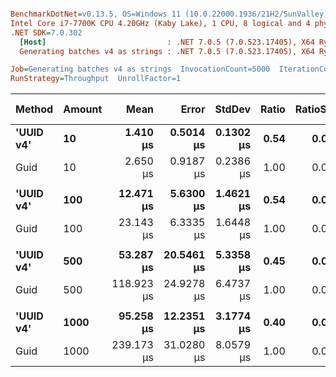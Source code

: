 ``` ini

BenchmarkDotNet=v0.13.5, OS=Windows 11 (10.0.22000.1936/21H2/SunValley)
Intel Core i7-7700K CPU 4.20GHz (Kaby Lake), 1 CPU, 8 logical and 4 physical cores
.NET SDK=7.0.302
  [Host]                           : .NET 7.0.5 (7.0.523.17405), X64 RyuJIT AVX2 [AttachedDebugger]
  Generating batches v4 as strings : .NET 7.0.5 (7.0.523.17405), X64 RyuJIT AVX2

Job=Generating batches v4 as strings  InvocationCount=5000  IterationCount=5  
RunStrategy=Throughput  UnrollFactor=1  

```
|    Method | Amount |       Mean |      Error |    StdDev | Ratio | RatioSD |    Gen0 |   Gen1 | Allocated | Alloc Ratio |
|---------- |------- |-----------:|-----------:|----------:|------:|--------:|--------:|-------:|----------:|------------:|
| **&#39;UUID v4&#39;** |     **10** |   **1.410 μs** |  **0.5014 μs** | **0.1302 μs** |  **0.54** |    **0.08** |  **0.2000** |      **-** |   **1.04 KB** |        **1.00** |
|      Guid |     10 |   2.650 μs |  0.9187 μs | 0.2386 μs |  1.00 |    0.00 |  0.2000 |      - |   1.04 KB |        1.00 |
|           |        |            |            |           |       |         |         |        |           |             |
| **&#39;UUID v4&#39;** |    **100** |  **12.471 μs** |  **5.6300 μs** | **1.4621 μs** |  **0.54** |    **0.07** |  **2.4000** |      **-** |  **10.18 KB** |        **1.00** |
|      Guid |    100 |  23.143 μs |  6.3335 μs | 1.6448 μs |  1.00 |    0.00 |  2.4000 |      - |  10.18 KB |        1.00 |
|           |        |            |            |           |       |         |         |        |           |             |
| **&#39;UUID v4&#39;** |    **500** |  **53.287 μs** | **20.5461 μs** | **5.3358 μs** |  **0.45** |    **0.05** | **12.4000** |      **-** |   **50.8 KB** |        **1.00** |
|      Guid |    500 | 118.923 μs | 24.9278 μs | 6.4737 μs |  1.00 |    0.00 | 12.4000 |      - |   50.8 KB |        1.00 |
|           |        |            |            |           |       |         |         |        |           |             |
| **&#39;UUID v4&#39;** |   **1000** |  **95.258 μs** | **12.2351 μs** | **3.1774 μs** |  **0.40** |    **0.02** | **24.8000** | **0.8000** | **101.59 KB** |        **1.00** |
|      Guid |   1000 | 239.173 μs | 31.0280 μs | 8.0579 μs |  1.00 |    0.00 | 24.8000 | 0.8000 | 101.59 KB |        1.00 |
